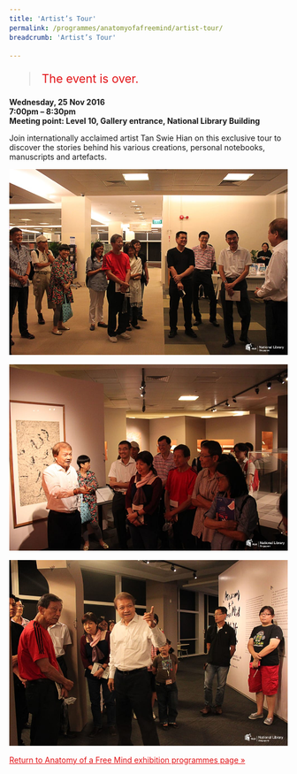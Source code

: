 ```yaml
---
title: 'Artist’s Tour'
permalink: /programmes/anatomyofafreemind/artist-tour/
breadcrumb: 'Artist’s Tour'

---
```



<blockquote style="color: #E21216; font-size: 150%;">The event is over.</blockquote>

__Wednesday, 25 Nov 2016__<br>
__7:00pm – 8:30pm__<br>
__Meeting point: Level 10, Gallery entrance, National Library Building__

Join internationally acclaimed artist Tan Swie Hian on this exclusive tour to discover the stories behind his various creations, personal notebooks, manuscripts and artefacts.

![A photo Tan Swie Hien and a tour group.](/images/event-images/aof/AOFM02.jpg)

![A photo Tan Swie Hien and a tour group.](/images/event-images/aof/AOFM03.jpg)

![A photo Tan Swie Hien and a tour group.](/images/event-images/aof/AOFM04.jpg)

<a href="/exhibitions/past-exhibitions/anatomyofafreemind/programmes/" style="color:#E21216;">Return to Anatomy of a Free Mind exhibition programmes page &#187;</a>

